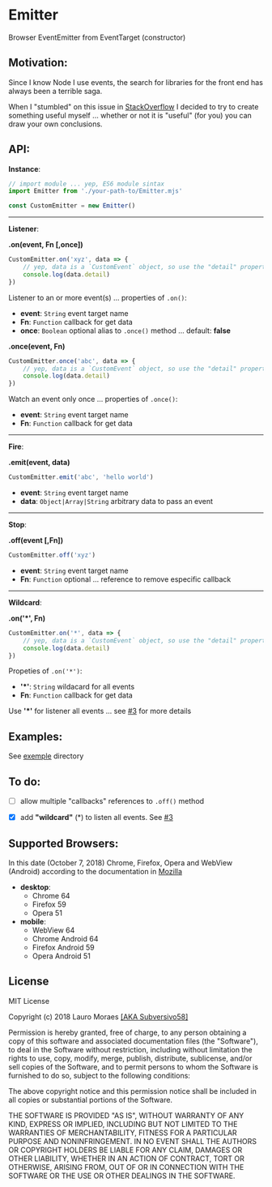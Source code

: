 # Emitter
Browser EventEmitter from EventTarget (constructor)


## Motivation:

Since I know Node I use events, the search for libraries for the front end has always been a terrible saga.

When I "stumbled" on this issue in [StackOverflow](https://stackoverflow.com/questions/22186467/how-to-use-javascript-eventtarget) I decided to try to create something useful myself ... whether or not it is "useful" (for you) you can draw your own conclusions.



## API:

**Instance**:

```javascript
// import module ... yep, ES6 module sintax
import Emitter from './your-path-to/Emitter.mjs'

const CustomEmitter = new Emitter()
```
--------------

**Listener**:

**.on(event, Fn [,once])**

```javascript
CustomEmitter.on('xyz', data => {
    // yep, data is a `CustomEvent` object, so use the "detail" property for get data
    console.log(data.detail)
})
```

Listener to an or more event(s) ... properties of `.on()`:

* **event**: `String` event target name
* **Fn**: `Function` callback for get data
* **once**: `Boolean` optional alias to `.once()` method ... default: **false**


**.once(event, Fn)**

```javascript
CustomEmitter.once('abc', data => {
    // yep, data is a `CustomEvent` object, so use the "detail" property for get data
    console.log(data.detail)
})
```

Watch an event only once  ... properties of `.once()`:

* **event**: `String` event target name
* **Fn**: `Function` callback for get data

--------------

**Fire**:

**.emit(event, data)**

```javascript
CustomEmitter.emit('abc', 'hello world')
```

* **event**: `String` event target name
* **data**: `Object|Array|String` arbitrary data to pass an event

--------------

**Stop**:

**.off(event [,Fn])**

```javascript
CustomEmitter.off('xyz')
```

* **event**: `String` event target name
* **Fn**: `Function` optional ... reference to remove especific callback 

--------------

**Wildcard**:

**.on('*', Fn)**

```javascript
CustomEmitter.on('*', data => {
    // yep, data is a `CustomEvent` object, so use the "detail" property for get data
    console.log(data.detail)
})
```

Propeties of `.on('*')`:

* **'*'**: `String` wildacard for all events
* **Fn**: `Function` callback for get data

Use **'*'** for listener all events ... see [#3](https://github.com/subversivo58/Emitter/issues/3) for more details


## Examples:

See [exemple](exemple/) directory

## To do:

- [ ] allow multiple "callbacks" references to `.off()` method
- [x] add **"wildcard"** (*) to listen all events. See [#3](https://github.com/subversivo58/Emitter/issues/3)


## Supported Browsers:

In this date (October 7, 2018) Chrome, Firefox, Opera and WebView (Android) according to the documentation in [Mozilla](https://developer.mozilla.org/en-US/docs/Web/API/EventTarget)

* **desktop**: 
  * Chrome 64
  * Firefox 59
  * Opera 51
* **mobile**: 
  * WebView 64
  * Chrome Android 64
  * Firefox Android 59
  * Opera Android 51
  

## License

MIT License

Copyright (c) 2018 Lauro Moraes [[AKA Subversivo58]](https://github.com/subversivo58)

Permission is hereby granted, free of charge, to any person obtaining a copy
of this software and associated documentation files (the "Software"), to deal
in the Software without restriction, including without limitation the rights
to use, copy, modify, merge, publish, distribute, sublicense, and/or sell
copies of the Software, and to permit persons to whom the Software is
furnished to do so, subject to the following conditions:

The above copyright notice and this permission notice shall be included in all
copies or substantial portions of the Software.

THE SOFTWARE IS PROVIDED "AS IS", WITHOUT WARRANTY OF ANY KIND, EXPRESS OR
IMPLIED, INCLUDING BUT NOT LIMITED TO THE WARRANTIES OF MERCHANTABILITY,
FITNESS FOR A PARTICULAR PURPOSE AND NONINFRINGEMENT. IN NO EVENT SHALL THE
AUTHORS OR COPYRIGHT HOLDERS BE LIABLE FOR ANY CLAIM, DAMAGES OR OTHER
LIABILITY, WHETHER IN AN ACTION OF CONTRACT, TORT OR OTHERWISE, ARISING FROM,
OUT OF OR IN CONNECTION WITH THE SOFTWARE OR THE USE OR OTHER DEALINGS IN THE
SOFTWARE.
